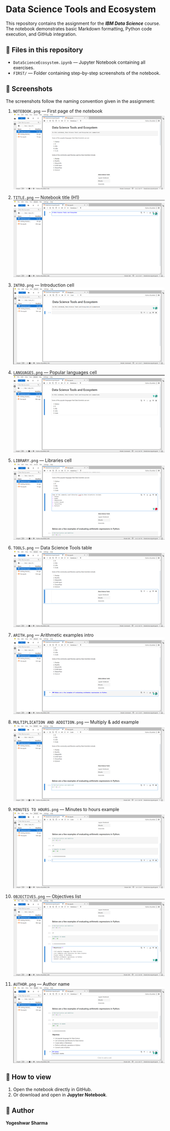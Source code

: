 # Data Science Tools and Ecosystem

This repository contains the  assignment for the **_IBM Data Science_** course.  
The notebook demonstrates basic Markdown formatting, Python code execution, and GitHub integration.

## 📂 Files in this repository
- `DataScienceEcosystem.ipynb` — Jupyter Notebook containing all exercises.
- `FIRST/` — Folder containing step-by-step screenshots of the notebook.

## 📸 Screenshots
The screenshots follow the naming convention given in the assignment:
1. `NOTEBOOK.png` — First page of the notebook  
![Notebook Screenshot](FIRST/NOTEBOOK.png)

2. `TITLE.png` — Notebook title (H1) 
![Title Screenshot](FIRST/TITLE.png)
 
3. `INTRO.png` — Introduction cell  
![Intro Screenshot](FIRST/INTRO.png)

4. `LANGUAGES.png` — Popular languages cell
![Languages Screenshot](FIRST/LANGUAGES.png)
  
5. `LIBRARY.png` — Libraries cell  
![Library Screenshot](FIRST/LIBRARY.png)

6. `TOOLS.png` — Data Science Tools table  
![Tools Screenshot](FIRST/TOOLS.png)

7. `ARITH.png` — Arithmetic examples intro  
![Arithmetic Introduction Screenshot](FIRST/ARITH.png)

8. `MULTIPLICATION AND ADDITION.png` — Multiply & add example  
![Multiply and Add Screenshot](FIRST/MULTIPLICATIONANDADDITION.png)

9. `MINUTES TO HOURS.png` — Minutes to hours example  
![Minutes to Hours Screenshot](FIRST/MINUTESTOHOURS.png)

10. `OBJECTIVES.png` — Objectives list  
![Objectives Screenshot](FIRST/OBJECTIVES.png)

11. `AUTHOR.png` — Author name  
![Author Namr Screenshot](FIRST/AUTHOR.png)


## 🚀 How to view
1. Open the notebook directly in GitHub.
2. Or download and open in **Jupyter Notebook**.

## 👤 Author
**Yogeshwar Sharma**

